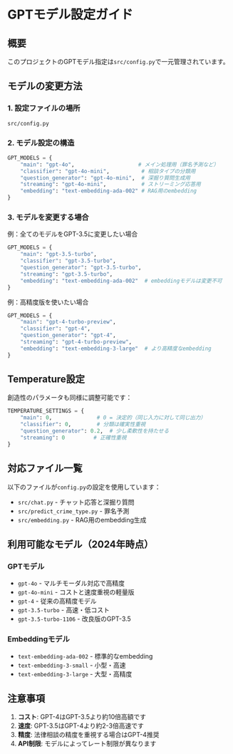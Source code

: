 # GPTモデル設定ガイド

## 概要
このプロジェクトのGPTモデル指定は`src/config.py`で一元管理されています。

## モデルの変更方法

### 1. 設定ファイルの場所
```
src/config.py
```

### 2. モデル設定の構造

```python
GPT_MODELS = {
    "main": "gpt-4o",                    # メイン処理用（罪名予測など）
    "classifier": "gpt-4o-mini",          # 相談タイプの分類用
    "question_generator": "gpt-4o-mini",  # 深掘り質問生成用
    "streaming": "gpt-4o-mini",           # ストリーミング応答用
    "embedding": "text-embedding-ada-002" # RAG用のembedding
}
```

### 3. モデルを変更する場合

例：全てのモデルをGPT-3.5に変更したい場合

```python
GPT_MODELS = {
    "main": "gpt-3.5-turbo",
    "classifier": "gpt-3.5-turbo",
    "question_generator": "gpt-3.5-turbo",
    "streaming": "gpt-3.5-turbo",
    "embedding": "text-embedding-ada-002"  # embeddingモデルは変更不可
}
```

例：高精度版を使いたい場合

```python
GPT_MODELS = {
    "main": "gpt-4-turbo-preview",
    "classifier": "gpt-4",
    "question_generator": "gpt-4",
    "streaming": "gpt-4-turbo-preview",
    "embedding": "text-embedding-3-large"  # より高精度なembedding
}
```

## Temperature設定

創造性のパラメータも同様に調整可能です：

```python
TEMPERATURE_SETTINGS = {
    "main": 0,              # 0 = 決定的（同じ入力に対して同じ出力）
    "classifier": 0,        # 分類は確実性重視
    "question_generator": 0.2,  # 少し柔軟性を持たせる
    "streaming": 0         # 正確性重視
}
```

## 対応ファイル一覧

以下のファイルが`config.py`の設定を使用しています：

- `src/chat.py` - チャット応答と深掘り質問
- `src/predict_crime_type.py` - 罪名予測
- `src/embedding.py` - RAG用のembedding生成

## 利用可能なモデル（2024年時点）

### GPTモデル
- `gpt-4o` - マルチモーダル対応で高精度
- `gpt-4o-mini` - コストと速度重視の軽量版
- `gpt-4` - 従来の高精度モデル
- `gpt-3.5-turbo` - 高速・低コスト
- `gpt-3.5-turbo-1106` - 改良版のGPT-3.5

### Embeddingモデル
- `text-embedding-ada-002` - 標準的なembedding
- `text-embedding-3-small` - 小型・高速
- `text-embedding-3-large` - 大型・高精度

## 注意事項

1. **コスト**: GPT-4はGPT-3.5より約10倍高額です
2. **速度**: GPT-3.5はGPT-4より約2-3倍高速です
3. **精度**: 法律相談の精度を重視する場合はGPT-4推奨
4. **API制限**: モデルによってレート制限が異なります
